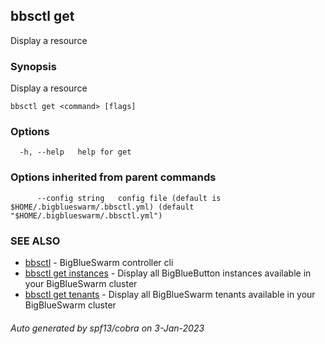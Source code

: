 ## bbsctl get

Display a resource

### Synopsis

Display a resource

```
bbsctl get <command> [flags]
```

### Options

```
  -h, --help   help for get
```

### Options inherited from parent commands

```
      --config string   config file (default is $HOME/.bigblueswarm/.bbsctl.yml) (default "$HOME/.bigblueswarm/.bbsctl.yml")
```

### SEE ALSO

* [bbsctl](bbsctl.md)	 - BigBlueSwarm controller cli
* [bbsctl get instances](bbsctl_get_instances.md)	 - Display all BigBlueButton instances available in your BigBlueSwarm cluster
* [bbsctl get tenants](bbsctl_get_tenants.md)	 - Display all BigBlueSwarm tenants available in your BigBlueSwarm cluster

###### Auto generated by spf13/cobra on 3-Jan-2023
